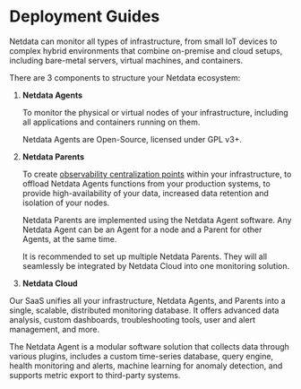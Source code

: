 # Deployment Guides

Netdata can monitor all types of infrastructure, from small IoT devices to complex hybrid environments that combine on-premise and cloud setups, including bare-metal servers, virtual machines, and containers.

There are 3 components to structure your Netdata ecosystem:

1. **Netdata Agents**

   To monitor the physical or virtual nodes of your infrastructure, including all applications and containers running on them.

   Netdata Agents are Open-Source, licensed under GPL v3+.

2. **Netdata Parents**

   To create [observability centralization points](/docs/observability-centralization-points/README.md) within your infrastructure, to offload Netdata Agents functions from your production systems, to provide high-availability of your data, increased data retention and isolation of your nodes.

   Netdata Parents are implemented using the Netdata Agent software. Any Netdata Agent can be an Agent for a node and a Parent  for other Agents, at the same time.

   It is recommended to set up multiple Netdata Parents. They will all seamlessly be integrated by Netdata Cloud into one monitoring solution.

3. **Netdata Cloud**

   
Our SaaS unifies all your infrastructure, Netdata Agents, and Parents into a single, scalable, distributed monitoring database. It offers advanced data analysis, custom dashboards, troubleshooting tools, user and alert management, and more.

The Netdata Agent is a modular software solution that collects data through various plugins, includes a custom time-series database, query engine, health monitoring and alerts, machine learning for anomaly detection, and supports metric export to third-party systems.
<!--stackedit_data:
eyJoaXN0b3J5IjpbNjI2OTY0NjA3LC03Mzk3MTM4ODddfQ==
-->
